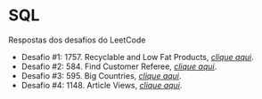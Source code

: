 # SQL
Respostas dos desafios do LeetCode
<ul>
 	<li>Desafio #1: 1757. Recyclable and Low Fat Products, <a href="https://github.com/rodrigorissettoterra/SQL/blob/main/Desafio%20%231:%201757.%20Recyclable%20and%20Low%20Fat%20Products.md" target="_blank" rel="nofollow noopener noreferrer"><span style="text-decoration: underline;"><em>clique aqui</em></span></a>.</li>
  <li>Desafio #2: 584. Find Customer Referee, <a href="https://github.com/rodrigorissettoterra/SQL/blob/main/Desafio%20%232:%20584.%20Find%20Customer%20Referee.md" target="_blank" rel="nofollow noopener noreferrer"><span style="text-decoration: underline;"><em>clique aqui</em></span></a>.</li>
 <li>Desafio #3: 595. Big Countries, <a href="https://github.com/rodrigorissettoterra/SQL/blob/main/Desafio%20%233%3A%20595.%20Big%20Countries.md" target="_blank" rel="nofollow noopener noreferrer"><span style="text-decoration: underline;"><em>clique aqui</em></span></a>.</li>
 <li>Desafio #4: 1148. Article Views, <a href="https://github.com/rodrigorissettoterra/SQL/blob/main/Desafio%20%234%3A%201148.%20Article%20Views%20I.md" target="_blank" rel="nofollow noopener noreferrer"><span style="text-decoration: underline;"><em>clique aqui</em></span></a>.</li>
</ul>
